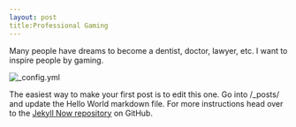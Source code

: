 ```yaml
---
layout: post
title:Professional Gaming
---
```


Many people have dreams to become a dentist, doctor, lawyer, etc. I want to inspire people by gaming. 

![_config.yml](/images/config.png)

The easiest way to make your first post is to edit this one. Go into /_posts/ and update the Hello World markdown file. For more instructions head over to the [Jekyll Now repository](https://github.com/barryclark/jekyll-now) on GitHub.
